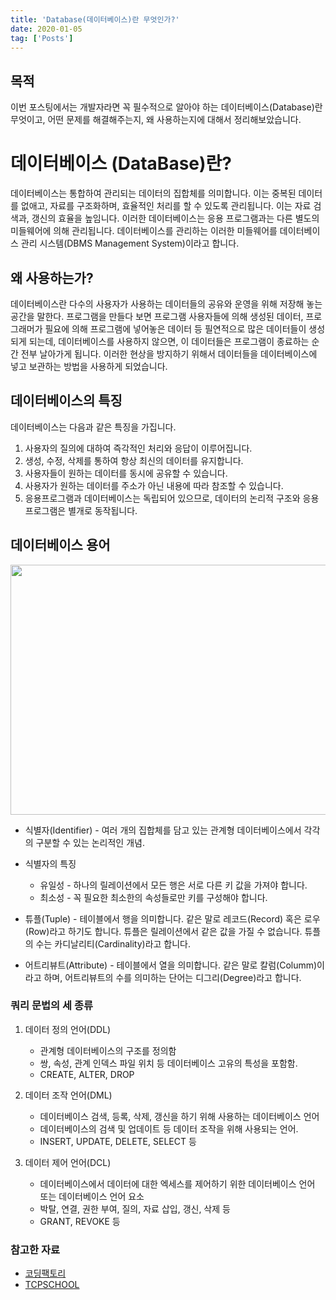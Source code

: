 ```yaml
---
title: 'Database(데이터베이스)란 무엇인가?'
date: 2020-01-05
tag: ['Posts']
---
```


## 목적

이번 포스팅에서는 개발자라면 꼭 필수적으로 알아야 하는 데이터베이스(Database)란 무엇이고, 어떤 문제를 해결해주는지, 왜 사용하는지에 대해서 정리해보았습니다.

# 데이터베이스 (DataBase)란?

데이터베이스는 통합하여 관리되는 데이터의 집합체를 의미합니다. 이는 중복된 데이터를 없애고, 자료를 구조화하며, 효율적인 처리를 할 수 있도록 관리됩니다. 이는 자료 검색과, 갱신의 효율을 높임니다. 이러한 데이터베이스는 응용 프로그램과는 다른 별도의 미들웨어에 의해 관리됩니다. 데이터베이스를 관리하는 이러한 미들웨어를 데이터베이스 관리 시스템(DBMS Management System)이라고 합니다.

## 왜 사용하는가?

데이터베이스란 다수의 사용자가 사용하는 데이터들의 공유와 운영을 위해 저장해 놓는 공간을 말한다. 프로그램을 만들다 보면 프로그램 사용자들에 의해 생성된 데이터, 프로그래머가 필요에 의해 프로그램에 넣어놓은 데이터 등 필연적으로 많은 데이터들이 생성되게 되는데, 데이터베이스를 사용하지 않으면, 이 데이터들은 프로그램이 종료하는 순간 전부 날아가게 됩니다. 이러한 현상을 방지하기 위해서 데이터들을 데이터베이스에 넣고 보관하는 방법을 사용하게 되었습니다.

## 데이터베이스의 특징

데이터베이스는 다음과 같은 특징을 가집니다.

1. 사용자의 질의에 대하여 즉각적인 처리와 응답이 이루어집니다.
2. 생성, 수정, 삭제를 통하여 항상 최신의 데이터를 유지합니다.
3. 사용자들이 원하는 데이터를 동시에 공유할 수 있습니다.
4. 사용자가 원하는 데이터를 주소가 아닌 내용에 따라 참조할 수 있습니다.
5. 응용프로그램과 데이터베이스는 독립되어 있으므로, 데이터의 논리적 구조와 응용프로그램은 별개로 동작됩니다.

## 데이터베이스 용어

<img src='/assets/images/databasetext.png' width='700px' height='400px'/>

- 식별자(Identifier) - 여러 개의 집합체를 담고 있는 관계형 데이터베이스에서 각각의 구분할 수 있는 논리적인 개념.

- 식별자의 특징

  - 유일성 - 하나의 릴레이션에서 모든 행은 서로 다른 키 값을 가져야 합니다.
  - 최소성 - 꼭 필요한 최소한의 속성들로만 키를 구성해야 합니다.

- 튜플(Tuple) - 테이블에서 행을 의미합니다. 같은 말로 레코드(Record) 혹은 로우(Row)라고 하기도 합니다. 튜플은 릴레이션에서 같은 값을 가질 수 없습니다. 튜플의 수는 카디날리티(Cardinality)라고 합니다.

- 어트리뷰트(Attribute) - 테이블에서 열을 의미합니다. 같은 말로 칼럼(Columm)이라고 하며, 어트리뷰트의 수를 의미하는 단어는 디그리(Degree)라고 합니다.

### 쿼리 문법의 세 종류

1. 데이터 정의 언어(DDL)

   - 관계형 데이터베이스의 구조를 정의함
   - 쌍, 속성, 관계 인덱스 파일 위치 등 데이터베이스 고유의 특성을 포함함.
   - CREATE, ALTER, DROP

2. 데이터 조작 언어(DML)

   - 데이터베이스 검색, 등록, 삭제, 갱신을 하기 위해 사용하는 데이터베이스 언어
   - 데이터베이스의 검색 및 업데이트 등 데이터 조작을 위해 사용되는 언어.
   - INSERT, UPDATE, DELETE, SELECT 등

3. 데이터 제어 언어(DCL)
   - 데이터베이스에서 데이터에 대한 엑세스를 제어하기 위한 데이터베이스 언어 또는 데이터베이스 언어 요소
   - 박탈, 연결, 권한 부여, 질의, 자료 삽입, 갱신, 삭제 등
   - GRANT, REVOKE 등

### 참고한 자료

- [코딩팩토리](https://coding-factory.tistory.com/77)
- [TCPSCHOOL](http://tcpschool.com/mysql/DB)
